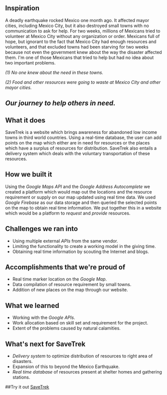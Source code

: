 ## Inspiration
A deadly earthquake rocked Mexico one month ago. It affected mayor cities, including Mexico City, but it also destroyed small towns with no communication to ask for help. For two weeks, millions of Mexicans tried to volunteer at Mexico City without any organization or order. Mexicans full of hope, but ignorant to the fact that Mexico City had enough resources and volunteers, and that excluded towns had been starving for two weeks because not even the government knew about the way the disaster affected them. I'm one of those Mexicans that tried to help but had no idea about two important problems. 

*(1) No one knew about the need in these towns.*

*(2) Food and other resources were going to waste at Mexico City and other mayor cities.*

## *Our journey to help others in need.*

## What it does
SaveTrek is a website which brings awareness for abandoned low income towns in third world countries. Using a real-time database, the user can add points on the map which either are in need for resources or the places which have a surplus of resources for distribution. SaveTrek also entails a delivery system which deals with the voluntary transportation of these resources. 

## How we built it
Using the *Google Maps API* and the *Google Address Autocomplete* we created a platform which would map out the locations and the resource requirement or supply on our map updated using real time data. We used *Google Firebase* as our data storage and then queried the selected points on the map to obtain real time information. We put together this in a website which would be a platform to *request* and *provide* resources.

## Challenges we ran into
- Using multiple external *APIs* from the same vendor.
- Limiting the functionality to create a working model in the giving time.
- Obtaining real time information by scouting the Internet and blogs.

## Accomplishments that we're proud of
- Real time marker location on the *Google Map*.
- Data compilation of resource requirement by small towns.
- Addition of new places on the map through our website.

## What we learned
- Working with the *Google APIs*.
- Work allocation based on skill set and requirement for the project.
- Extent of the problems caused by natural calamities.

## What's next for SaveTrek
- *Delivery system* to optimize distribution of resources to right area of disasters.
- Expansion of this to beyond the Mexico Earthquake.
- *Real time database* of resources present at shelter homes and gathering stations.

##Try it out
[SaveTrek](http://s3-us-west-2.amazonaws.com/savetrek.org/savetrek/index.html)